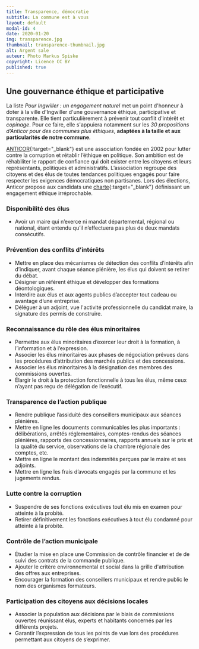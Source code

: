 ```yaml
---
title: Transparence, démocratie
subtitle: La commune est à vous
layout: default
modal-id: 4
date: 2020-01-20
img: transparence.jpg
thumbnail: transparence-thumbnail.jpg
alt: Argent sale
auteur: Photo Markus Spiske
copyright: Licence CC BY
published: true
---
```


## Une gouvernance éthique et participative ##
La liste *Pour Ingwiller : un engagement naturel* met un point d'honneur à doter à la ville d'Ingwiller d'une gouvernance éthique, participative et transparente. Elle tient particulièrement à prévenir tout conflit d'intérêt et *copinage*. Pour ce faire, elle s'appuiera notamment sur les *30 propositions d’Anticor pour des communes plus éthiques*, **adaptées à la taille et aux particularités de notre commune**.

[ANTICOR](https://www.anticor.org/){:target="_blank"} est une association fondée en 2002 pour lutter contre la corruption et rétablir l’éthique en politique. Son ambition est de réhabiliter le rapport de confiance qui doit exister entre les citoyens et leurs représentants, politiques et administratifs.
L’association regroupe des citoyens et des élus de toutes tendances politiques engagés pour faire respecter les exigences démocratiques non partisanes. Lors des élections, Anticor propose aux candidats une [charte]( https://www.anticor.org/2019/10/22/les-30-propositions-danticor-pour-des-communes-plus-ethiques/){:target="_blank"} définissant un engagement éthique irréprochable.


### Disponibilité des élus ###

* Avoir un maire qui n’exerce ni mandat départemental, régional ou national, étant entendu qu’il n’effectuera pas plus de deux mandats consécutifs.

### Prévention des conflits d’intérêts ###

* Mettre en place des mécanismes de détection des conflits d’intérêts afin d’indiquer, avant chaque séance plénière, les élus qui doivent se retirer du débat.
* Désigner un référent éthique et développer des formations déontologiques.
* Interdire aux élus et aux agents publics d’accepter tout cadeau ou avantage d’une entreprise.
* Déléguer à un adjoint, vue l'activité professionnelle du candidat maire, la signature des permis de construire.

### Reconnaissance du rôle des élus minoritaires ###

* Permettre aux élus minoritaires d’exercer leur droit à la formation, à l’information et à l’expression.
* Associer les élus minoritaires aux phases de négociation prévues dans les procédures d’attribution des marchés publics et des concessions.
* Associer les élus minoritaires à la désignation des membres des commissions ouvertes.
* Élargir le droit à la protection fonctionnelle à tous les élus, même ceux n’ayant pas reçu de délégation de l’exécutif.

### Transparence de l’action publique ###

* Rendre publique l’assiduité des conseillers municipaux aux séances plénières.
* Mettre en ligne les documents communicables les plus importants : délibérations, arrêtés réglementaires, comptes-rendus des séances plénières, rapports des concessionnaires, rapports annuels sur le prix et la qualité du service, observations de la chambre régionale des comptes, etc.
* Mettre en ligne le montant des indemnités perçues par le maire et ses adjoints.
* Mettre en ligne les frais d’avocats engagés par la commune et les jugements rendus.

### Lutte contre la corruption ###

* Suspendre de ses fonctions exécutives tout élu mis en examen pour atteinte à la probité.
* Retirer définitivement les fonctions exécutives à tout élu condamné pour atteinte à la probité.

### Contrôle de l’action municipale ###

* Étudier la mise en place une Commission de contrôle financier et de de suivi des contrats de la commande publique.
* Ajouter le critère environnemental et social dans la grille d'attribution des offres aux entreprises.
* Encourager la formation des conseillers municipaux et rendre public le nom des organismes formateurs.

### Participation des citoyens aux décisions locales ###
* Associer la population aux décisions par le biais de commissions ouvertes réunissant élus, experts et habitants concernés par les différents projets.
* Garantir l’expression de tous les points de vue lors des procédures permettant aux citoyens de s’exprimer.